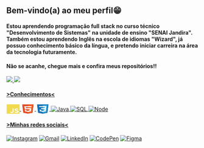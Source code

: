 ## Bem-vindo(a) ao meu perfil😁

#### Estou aprendendo programação full stack no curso técnico "Desenvolvimento de Sistemas" na unidade de ensino "SENAI Jandira". Também estou aprendendo Inglês na escola de idiomas "Wizard", já possuo conhecimento básico da língua, e pretendo iniciar carreira na área da tecnologia futuramente.
#### Não se acanhe, chegue mais e confira meus repositórios!! 

 <div>
   <a href="https://github.com/LeticiaMeloSilv">
   <img height="180em" src="https://github-readme-stats.vercel.app/api?username=LeticiaMeloSilv&show_icons=true&theme=tokyonight&include_all_commits=true&count_private=true"/>
   <img height="180em" src="https://github-readme-stats.vercel.app/api/top-langs/?username=LeticiaMeloSilv&layout=compact&langs_count=6&theme=tokyonight"/>
</div>

#### >Conhecimentos<
<div style="display: inline_block">
  <img align="center" alt="JS" height="25" width="35" src="https://raw.githubusercontent.com/devicons/devicon/master/icons/javascript/javascript-plain.svg">
  <img align="center" alt="HTML" height="25" width="35" src="https://raw.githubusercontent.com/devicons/devicon/master/icons/html5/html5-original.svg">
  <img align="center" alt="CSS" height="25" width="35" src="https://raw.githubusercontent.com/devicons/devicon/master/icons/css3/css3-original.svg">
  <img align="center" alt="Java" height="25" width="35" src="https://cdn.jsdelivr.net/gh/devicons/devicon/icons/java/java-original.svg">
  <img align="center" alt="SQL" height="30" width="40" src="https://cdn.jsdelivr.net/gh/devicons/devicon/icons/mysql/mysql-original-wordmark.svg" />
  <img align="center" alt="Node" height="25" width="35" src="https://cdn.jsdelivr.net/gh/devicons/devicon/icons/nodejs/nodejs-original.svg" />          
</div>

#### >Minhas redes sociais<
<div> 
  <a href="https://instagram.com/lehh_silv__"><img src="https://img.shields.io/badge/-Instagram-%23E4405F?style=for-the-badge&logo=instagram&logoColor=white" alt="Instagram" target="_blank"></a>
  <a href="mailto:leticia.ms2007@outlook.com"><img src="https://img.shields.io/badge/-Gmail-%23333?style=for-the-badge&logo=gmail&logoColor=white" alt="Gmail" target="_blank"></a>
  <a href="https://www.linkedin.com/in/let%C3%ADcia-melo-silva-238531291/" target="_blank"><img src="https://img.shields.io/badge/-LinkedIn-%230077B5?style=for-the-badge&logo=linkedin&logoColor=white" target="_blank" alt="LinkedIn"></a>
  <a href="https://codepen.io/LeticiaMeloSilv" target="_blank"><img src="https://img.shields.io/badge/Codepen-000000?style=for-the-badge&logo=codepen&logoColor=white" alt="CodePen"></a>
  <a href="https://www.figma.com/files/user/1200794996775732133?fuid=1200794996775732133" target="_blank"><img src="https://img.shields.io/badge/Figma-F24E1E?style=for-the-badge&logo=figma&logoColor=white" alt="Figma"></a>
</div>
<!--https://github.com/alexandresanlim/Badges4-README.md-Profile/blob/master/README.md
    https://devicon.dev/-->
